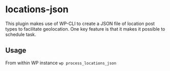 # locations-json
This plugin makes use of WP-CLI to create a JSON file of location post types to facilitate geolocation. One key feature is that it makes it possible to schedule task.

## Usage
From within WP instance `wp process_locations_json`
